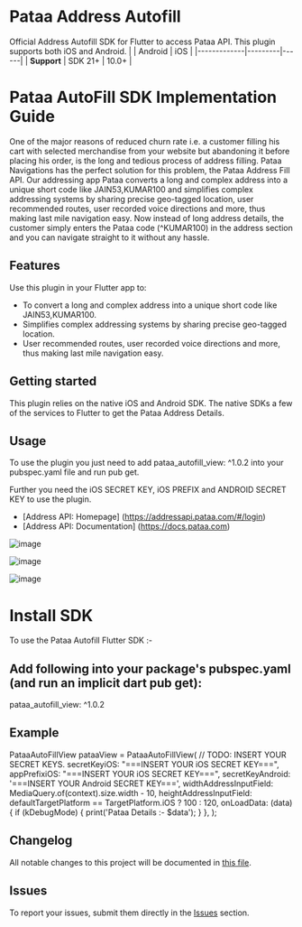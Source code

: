 # Pataa Address Autofill

Official Address Autofill SDK for Flutter to access Pataa API. This plugin supports both iOS and Android.
|             | Android | iOS  |
|-------------|---------|------|
| **Support** | SDK 21+ | 10.0+ |

# Pataa AutoFill SDK Implementation Guide

One of the major reasons of reduced churn rate i.e. a customer filling his cart with selected merchandise from your website but abandoning it before placing his order, is the long and tedious process of address filling. Pataa Navigations has the perfect solution for this problem, the Pataa Address Fill API. Our addressing app Pataa converts a long and complex address into a unique short code like JAIN53,KUMAR100 and simplifies complex addressing systems by sharing precise geo-tagged location, user recommended routes, user recorded voice directions and more, thus making last mile navigation easy. Now instead of long address details, the customer simply enters the Pataa code (^KUMAR100) in the address section and you can navigate straight to it without any hassle.

## Features

Use this plugin in your Flutter app to:

* To convert a long and complex address into a unique short code like JAIN53,KUMAR100.
* Simplifies complex addressing systems by sharing precise geo-tagged location.
* User recommended routes, user recorded voice directions and more, thus making last mile navigation easy.

## Getting started

This plugin relies on the native iOS and Android SDK. The native SDKs a few of the services to Flutter to get the Pataa Address Details.

## Usage

To use the plugin you just need to add pataa_autofill_view: ^1.0.2 into your pubspec.yaml file and run pub get.

Further you need the iOS SECRET KEY, iOS PREFIX and ANDROID SECRET KEY to use the plugin.
* [Address API: Homepage] (https://addressapi.pataa.com/#/login)
* [Address API: Documentation] (https://docs.pataa.com)


![image](https://user-images.githubusercontent.com/103625941/163770534-6cec5e08-00c1-48f5-9ab8-4db4027aa820.png)

![image](https://user-images.githubusercontent.com/103625941/164167880-9334e305-62e1-47b1-86c2-1e336a40e481.png)

![image](https://user-images.githubusercontent.com/103625941/164168176-cdf9148e-98e3-4dd4-8bb7-e19b1400ef8e.png)

# Install SDK

To use the Pataa Autofill Flutter SDK :-

## Add following into your package's pubspec.yaml (and run an implicit dart pub get):

pataa_autofill_view: ^1.0.2

## Example
PataaAutoFillView pataaView = PataaAutoFillView(
    // TODO: INSERT YOUR SECRET KEYS.
    secretKeyiOS: "===INSERT YOUR iOS SECRET KEY===",
    appPrefixiOS: "===INSERT YOUR iOS SECRET KEY===",
    secretKeyAndroid: '===INSERT YOUR Android SECRET KEY===',
    widthAddressInputField: MediaQuery.of(context).size.width - 10,
    heightAddressInputField:
        defaultTargetPlatform == TargetPlatform.iOS ? 100 : 120,
    onLoadData: (data) {
        if (kDebugMode) {
            print('Pataa Details :- $data');
        }
    },
 );

## Changelog

All notable changes to this project will be documented in [this file](./CHANGELOG.md).

## Issues

To report your issues, submit them directly in the [Issues](https://github.com/pataa-com/Address-Autofill-Flutter/issues) section.